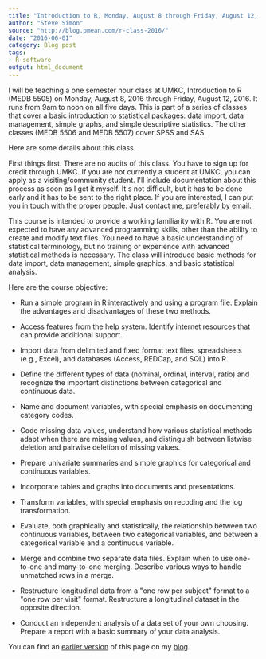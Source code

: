 ```yaml
---
title: "Introduction to R, Monday, August 8 through Friday, August 12, 2016"
author: "Steve Simon"
source: "http://blog.pmean.com/r-class-2016/"
date: "2016-06-01"
category: Blog post
tags:
- R software
output: html_document
---
```


I will be teaching a one semester hour class at UMKC, Introduction to R (MEDB 5505) on Monday, August 8, 2016 through Friday, August 12, 2016. It runs from 9am to noon on all five days. This is part of a series of classes that cover a basic introduction to statistical packages: data import, data management, simple graphs, and simple descriptive statistics. The other classes (MEDB 5506 and MEDB 5507) cover SPSS and SAS.

Here are some details about this class.

<!---More--->

First things first. There are no audits of this class. You have to sign up for credit through UMKC. If you are not currently a student at UMKC, you can apply as a visiting/community student. I'll include documentation about this process as soon as I get it myself. It's not difficult, but it has to be done early and it has to be sent to the right place. If you are interested, I can put you in touch with the proper people. Just [contact me, preferably by email](http://www.pmean.com/contact.html).

This course is intended to provide a working familiarity with R. You are not expected to have any advanced programming skills, other than the ability to create and modify text files. You need to have a basic understanding of statistical terminology, but no training or experience with advanced statistical methods is necessary. The class will introduce basic methods for data import, data management, simple graphics, and basic statistical analysis.

Here are the course objective:

- Run a simple program in R interactively and using a program file. Explain the advantages and disadvantages of these two methods.

- Access features from the help system. Identify internet resources that can provide additional support.

- Import data from delimited and fixed format text files, spreadsheets (e.g., Excel), and databases (Access, REDCap, and SQL) into R.

- Define the different types of data (nominal, ordinal, interval, ratio) and recognize the important distinctions between categorical and continuous data.

- Name and document variables, with special emphasis on documenting category codes.

- Code missing data values, understand how various statistical methods adapt when there are missing values, and distinguish between listwise deletion and pairwise deletion of missing values.

- Prepare univariate summaries and simple graphics for categorical and continuous variables.

- Incorporate tables and graphs into documents and presentations.

- Transform variables, with special emphasis on recoding and the log transformation.

- Evaluate, both graphically and statistically, the relationship between two continuous variables, between two categorical variables, and between a categorical variable and a continuous variable.

- Merge and combine two separate data files. Explain when to use one-to-one and many-to-one merging. Describe various ways to handle unmatched rows in a merge.

- Restructure longitudinal data from a "one row per subject" format to a "one row per visit" format. Restructure a longitudinal dataset in the opposite direction.

- Conduct an independent analysis of a data set of your own choosing. Prepare a report with a basic summary of your data analysis.

You can find an [earlier version][sim1] of this page on my [blog][sim2].

[sim1]: http://blog.pmean.com/r-class-2016/
[sim2]: http://blog.pmean.com
